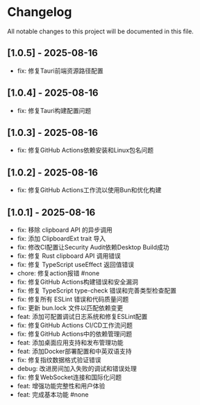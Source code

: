 # Changelog

All notable changes to this project will be documented in this file.
## [1.0.5] - 2025-08-16

- fix: 修复Tauri前端资源路径配置


## [1.0.4] - 2025-08-16

- fix: 修复Tauri构建配置问题


## [1.0.3] - 2025-08-16

- fix: 修复GitHub Actions依赖安装和Linux包名问题


## [1.0.2] - 2025-08-16

- fix: 修复GitHub Actions工作流以使用Bun和优化构建


## [1.0.1] - 2025-08-16

- fix: 移除 clipboard API 的异步调用
- fix: 添加 ClipboardExt trait 导入
- fix: 修改CI配置让Security Audit依赖Desktop Build成功
- fix: 修复 Rust clipboard API 调用错误
- fix: 修复 TypeScript useEffect 返回值错误
- chore: 修复action报错 #none
- fix: 修复GitHub Actions构建错误和安全漏洞
- fix: 修复 TypeScript type-check 错误和完善类型检查配置
- fix: 修复所有 ESLint 错误和代码质量问题
- fix: 更新 bun.lock 文件以匹配依赖变更
- feat: 添加可配置调试日志系统和修复ESLint配置
- fix: 修复GitHub Actions CI/CD工作流问题
- fix: 修复GitHub Actions中的依赖管理问题
- feat: 添加桌面应用支持和发布管理功能
- feat: 添加Docker部署配置和中英双语支持
- fix: 修复指纹数据格式验证错误
- debug: 改进房间加入失败的调试和错误处理
- fix: 修复WebSocket连接和国际化问题
- feat: 增强功能完整性和用户体验
- feat: 完成基本功能 #none



